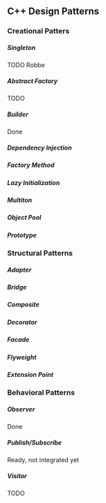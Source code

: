 C++ Design Patterns
----------------------

### Creational Patters
##### Singleton
TODO Robbe
##### Abstract Factory
TODO
##### Builder
Done
##### Dependency Injection
##### Factory Method
##### Lazy Initialization
##### Multiton
##### Object Pool
##### Prototype

### Structural Patterns
##### Adapter
##### Bridge
##### Composite
##### Decorator
##### Facade
##### Flyweight
##### Extension Point


### Behavioral Patterns
##### Observer
Done
##### Publish/Subscribe
Ready, not integrated yet
##### Visitor
TODO
